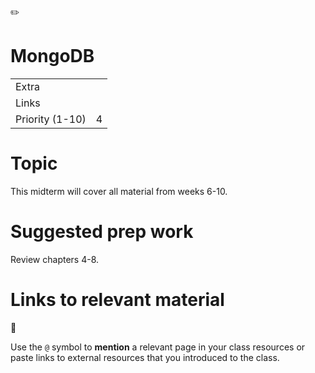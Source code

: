 <span class="icon">✏️</span>

MongoDB
=======

<table><tbody><tr class="odd"><td>Extra</td><td></td></tr><tr class="even"><td>Links</td><td></td></tr><tr class="odd"><td>Priority (1-10)</td><td><span class="selected-value select-value-color-default">4</span></td></tr></tbody></table>

Topic
=====

This midterm will cover all material from weeks 6-10.

Suggested prep work
===================

Review chapters 4-8.

Links to relevant material
==========================

<span class="icon">📌</span>

Use the `@` symbol to **mention** a relevant page in your class resources or paste links to external resources that you introduced to the class.
